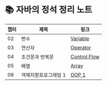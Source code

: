 # 📚 자바의 정석 정리 노트

| 챕터 | 제목 | 링크 |
|------|------|------|
| 02 | 변수   | [Variable](docs/02-변수.md) |
| 03 | 연산자  | [Operator](docs/03-연산자.md) |
| 04 | 조건문과 반복문 | [Control Flow](docs/04-조건문과_반복문.md) |
| 05 | 배열 | [Array](docs/05-배열.md) |
| 06 | 객체지향프로그래밍 1 | [OOP 1](docs/06-객체지향프로그래밍1.md) |